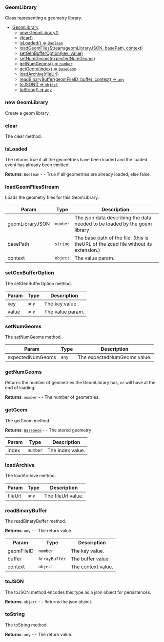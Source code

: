 <a name="GeomLibrary"></a>

### GeomLibrary
Class representing a geometry library.



* [GeomLibrary](#GeomLibrary)
    * [new GeomLibrary()](#new-GeomLibrary)
    * [clear()](#clear)
    * [isLoaded() ⇒ <code>Boolean</code>](#isLoaded)
    * [loadGeomFilesStream(geomLibraryJSON, basePath, context)](#loadGeomFilesStream)
    * [setGenBufferOption(key, value)](#setGenBufferOption)
    * [setNumGeoms(expectedNumGeoms)](#setNumGeoms)
    * [getNumGeoms() ⇒ <code>number</code>](#getNumGeoms)
    * [getGeom(index) ⇒ <code>BaseGeom</code>](#getGeom)
    * [loadArchive(fileUrl)](#loadArchive)
    * [readBinaryBuffer(geomFileID, buffer, context) ⇒ <code>any</code>](#readBinaryBuffer)
    * [toJSON() ⇒ <code>object</code>](#toJSON)
    * [toString() ⇒ <code>any</code>](#toString)

<a name="new_GeomLibrary_new"></a>

### new GeomLibrary
Create a geom library.

<a name="GeomLibrary+clear"></a>

### clear
The clear method.


<a name="GeomLibrary+isLoaded"></a>

### isLoaded
The returns true if all the geometries have been loaded and the loaded event has already been emitted.


**Returns**: <code>Boolean</code> - - True if all geometries are already loaded, else false.  
<a name="GeomLibrary+loadGeomFilesStream"></a>

### loadGeomFilesStream
Loads the geometry files for this GeomLibrary.



| Param | Type | Description |
| --- | --- | --- |
| geomLibraryJSON | <code>number</code> | The json data describing the data needed to be loaded by the goem library |
| basePath | <code>string</code> | The base path of the file. (this is theURL of the zcad file without its extension.) |
| context | <code>object</code> | The value param. |

<a name="GeomLibrary+setGenBufferOption"></a>

### setGenBufferOption
The setGenBufferOption method.



| Param | Type | Description |
| --- | --- | --- |
| key | <code>any</code> | The key value. |
| value | <code>any</code> | The value param. |

<a name="GeomLibrary+setNumGeoms"></a>

### setNumGeoms
The setNumGeoms method.



| Param | Type | Description |
| --- | --- | --- |
| expectedNumGeoms | <code>any</code> | The expectedNumGeoms value. |

<a name="GeomLibrary+getNumGeoms"></a>

### getNumGeoms
Returns the number of geometries the GeomLibrary has, or will have at the end of loading.


**Returns**: <code>number</code> - - The number of geometries.  
<a name="GeomLibrary+getGeom"></a>

### getGeom
The getGeom method.


**Returns**: <code>[BaseGeom](api/SceneTree\Geometry\BaseGeom.md)</code> - - The stored geometry  

| Param | Type | Description |
| --- | --- | --- |
| index | <code>number</code> | The index value. |

<a name="GeomLibrary+loadArchive"></a>

### loadArchive
The loadArchive method.



| Param | Type | Description |
| --- | --- | --- |
| fileUrl | <code>any</code> | The fileUrl value. |

<a name="GeomLibrary+readBinaryBuffer"></a>

### readBinaryBuffer
The readBinaryBuffer method.


**Returns**: <code>any</code> - - The return value.  

| Param | Type | Description |
| --- | --- | --- |
| geomFileID | <code>number</code> | The key value. |
| buffer | <code>ArrayBuffer</code> | The buffer value. |
| context | <code>object</code> | The context value. |

<a name="GeomLibrary+toJSON"></a>

### toJSON
The toJSON method encodes this type as a json object for persistences.


**Returns**: <code>object</code> - - Returns the json object.  
<a name="GeomLibrary+toString"></a>

### toString
The toString method.


**Returns**: <code>any</code> - - The return value.  

